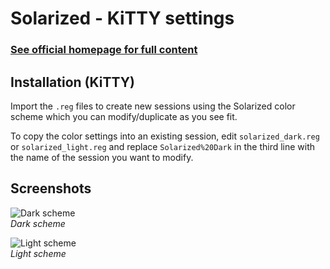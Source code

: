 Solarized - KiTTY settings
==========================

### [See official homepage for full content](http://ethanschoonover.com/solarized)

Installation (KiTTY)
--------------------

Import the `.reg` files to create new sessions using the Solarized color scheme which you can modify/duplicate as you see fit.

To copy the color settings into an existing session, edit `solarized_dark.reg` or `solarized_light.reg` and replace `Solarized%20Dark` in the third line with the name of the session you want to modify.

Screenshots
-----------

![Dark scheme](https://github.com/brantb/solarized/raw/putty/putty-colors-solarized/dark.png)  
*Dark scheme*

![Light scheme](https://github.com/brantb/solarized/raw/putty/putty-colors-solarized/light.png)  
*Light scheme*

